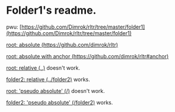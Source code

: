 # Folder1's readme.

pwu: [https://github.com/Dimrok/rltr/tree/master/folder1](https://github.com/Dimrok/rltr/tree/master/folder1)

[root: absolute (https://github.com/dimrok/rltr)](https://github.com/dimrok/rltr)

[root: absolute with anchor (https://github.com/dimrok/rltr#anchor)](https://github.com/dimrok/rltr#anchor)

[root: relative (..)](..) doesn't work.

[folder2: relative (../folder2)](../folder2) works.

[root: 'pseudo absolute' (/)](/) doesn't work.

[folder2: 'pseudo absolute' (/folder2)](/folder2) works.
